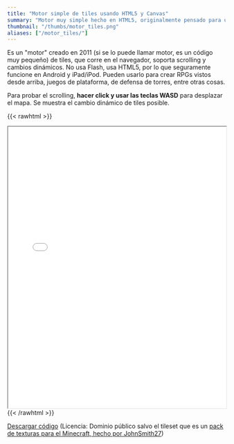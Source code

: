 ```yaml
---
title: "Motor simple de tiles usando HTML5 y Canvas"
summary: "Motor muy simple hecho en HTML5, originalmente pensado para un juego online basado en bloques."
thumbnail: "/thumbs/motor_tiles.png"
aliases: ["/motor_tiles/"]
---
```

Es un "motor" creado en 2011 (si se lo puede llamar motor, es un código muy pequeño) de tiles, que corre en el navegador, soporta scrolling y cambios dinámicos. No usa Flash, usa HTML5, por lo que seguramente funcione en Android y iPad/iPod. Pueden usarlo para crear RPGs vistos desde arriba, juegos de plataforma, de defensa de torres, entre otras cosas. 

Para probar el scrolling, **hacer click y usar las teclas WASD** para desplazar el mapa. Se muestra el cambio dinámico de tiles posible.

{{< rawhtml >}}
<iframe src="/inc/tile/index.html" style="width:100%;height:650px;"></iframe>
{{< /rawhtml >}}

[Descargar código](/downloads/te.zip) (Licencia: Dominio público salvo el tileset que es un [pack de texturas para el Minecraft, hecho por JohnSmith27](http://www.planetminecraft.com/member/johnsmith27/texture_packs/server/)) 
